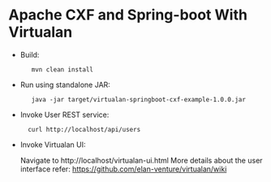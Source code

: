 Apache CXF and Spring-boot With Virtualan
==========================================

- Build:

         mvn clean install
                  
- Run using standalone JAR:

         java -jar target/virtualan-springboot-cxf-example-1.0.0.jar         

- Invoke User REST service:  

        curl http://localhost/api/users

- Invoke Virtualan UI:
  			
  	Navigate to http://localhost/virtualan-ui.html 
	More details about the user interface refer: https://github.com/elan-venture/virtualan/wiki 